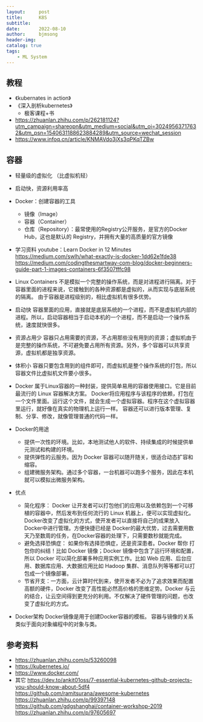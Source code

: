 ```yaml
---
layout:     post
title:      K8S
subtitle:   
date:       2022-08-10
author:     bjmsong
header-img: 
catalog: true
tags:
    - ML System
---
```

## 教程
- 《kubernates in action》
- 《深入剖析kubernetes》
    - 极客课程+书
- https://zhuanlan.zhihu.com/p/262181124?utm_campaign=shareopn&utm_medium=social&utm_oi=30249563717632&utm_psn=1540631188623884289&utm_source=wechat_session
- https://www.infoq.cn/article/KNMAVdo3jXs3qPKqTZBw

## 容器
- 轻量级的虚拟化 （比虚拟机轻）
- 启动快，资源利用率高
- Docker：创建容器的工具
    - 镜像（Image）
    - 容器（Container）
    - 仓库（Repository）：最常使用的Registry公开服务，是官方的Docker Hub，这也是默认的 Registry，并拥有大量的高质量的官方镜像
- 学习资料
youtube：Learn Docker in 12 Minutes 
https://medium.com/swlh/what-exactly-is-docker-1dd62e1fde38
https://medium.com/codingthesmartway-com-blog/docker-beginners-guide-part-1-images-containers-6f3507fffc98

- Linux Containers
不是模拟一个完整的操作系统，而是对进程进行隔离。对于容器里面的进程来说，它接触到的各种资源都是虚拟的，从而实现与底层系统的隔离。
由于容器是进程级别的，相比虚拟机有很多优势。
- 启动快
容器里面的应用，直接就是底层系统的一个进程，而不是虚拟机内部的进程。所以，启动容器相当于启动本机的一个进程，而不是启动一个操作系统，速度就快很多。
- 资源占用少
容器只占用需要的资源，不占用那些没有用到的资源；虚拟机由于是完整的操作系统，不可避免要占用所有资源。另外，多个容器可以共享资源，虚拟机都是独享资源。
- 体积小
容器只要包含用到的组件即可，而虚拟机是整个操作系统的打包，所以容器文件比虚拟机文件要小很多。

- Docker
属于Linux容器的一种封装，提供简单易用的容器使用接口。它是目前最流行的 Linux 容器解决方案。
Docker将应用程序与该程序的依赖，打包在一个文件里面。运行这个文件，就会生成一个虚拟容器。程序在这个虚拟容器里运行，就好像在真实的物理机上运行一样。
容器还可以进行版本管理、复制、分享、修改，就像管理普通的代码一样。

- Docker的用途
    - 提供一次性的环境。比如，本地测试他人的软件、持续集成的时候提供单元测试和构建的环境。
    - 提供弹性的云服务。因为 Docker 容器可以随开随关，很适合动态扩容和缩容。
    - 组建微服务架构。通过多个容器，一台机器可以跑多个服务，因此在本机就可以模拟出微服务架构。

- 优点
    - 简化程序：
    Docker 让开发者可以打包他们的应用以及依赖包到一个可移植的容器中，然后发布到任何流行的 Linux 机器上，便可以实现虚拟化。
    Docker改变了虚拟化的方式，使开发者可以直接将自己的成果放入Docker中进行管理。方便快捷已经是 Docker的最大优势，过去需要用数天乃至数周的任务，在Docker容器的处理下，只需要数秒就能完成。
    - 避免选择恐惧症：
    如果你有选择恐惧症，还是资深患者。Docker 帮你  打包你的纠结！比如 Docker 镜像；Docker 镜像中包含了运行环境和配置，
    所以 Docker 可以简化部署多种应用实例工作。比如 Web 应用、后台应用、数据库应用、大数据应用比如 Hadoop 集群、消息队列等等都可以打包成一个镜像部署。
    - 节省开支：一方面，云计算时代到来，使开发者不必为了追求效果而配置高额的硬件，Docker 改变了高性能必然高价格的思维定势。Docker 与云的结合，让云空间得到更充分的利用。不仅解决了硬件管理的问题，也改变了虚拟化的方式。

- Docker架构
Docker镜像是用于创建Docker容器的模板。
容器与镜像的关系类似于面向对象编程中的对象与类。


## 参考资料
- https://zhuanlan.zhihu.com/p/53260098
- https://kubernetes.io/
- https://www.docker.com/
- 其它
https://dev.to/ankit01oss/7-essential-kubernetes-github-projects-you-should-know-about-5df4
https://github.com/ramitsurana/awesome-kubernetes
https://zhuanlan.zhihu.com/p/99397148
https://github.com/gdgshanghai/container-workshop-2019
https://zhuanlan.zhihu.com/p/97605697

